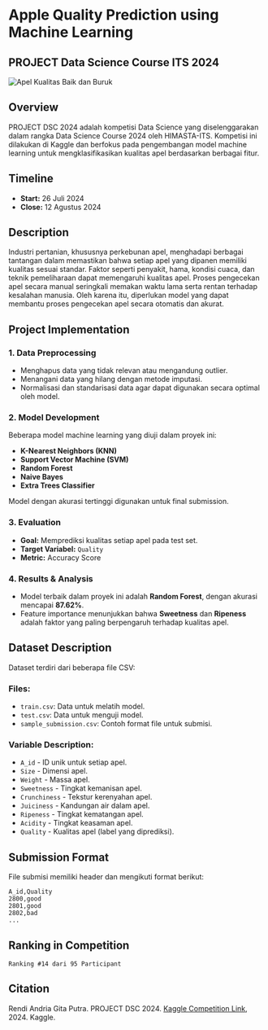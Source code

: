 # Apple Quality Prediction using Machine Learning

## PROJECT Data Science Course ITS 2024
![Apel Kualitas Baik dan Buruk](https://st.depositphotos.com/1735158/2126/i/950/depositphotos_21264341-stock-photo-apple-spoiled-on-white-background.jpg)

## Overview
PROJECT DSC 2024 adalah kompetisi Data Science yang diselenggarakan dalam rangka Data Science Course 2024 oleh HIMASTA-ITS. Kompetisi ini dilakukan di Kaggle dan berfokus pada pengembangan model machine learning untuk mengklasifikasikan kualitas apel berdasarkan berbagai fitur.

## Timeline
- **Start:** 26 Juli 2024  
- **Close:** 12 Agustus 2024  

## Description
Industri pertanian, khususnya perkebunan apel, menghadapi berbagai tantangan dalam memastikan bahwa setiap apel yang dipanen memiliki kualitas sesuai standar. Faktor seperti penyakit, hama, kondisi cuaca, dan teknik pemeliharaan dapat memengaruhi kualitas apel. Proses pengecekan apel secara manual seringkali memakan waktu lama serta rentan terhadap kesalahan manusia. Oleh karena itu, diperlukan model yang dapat membantu proses pengecekan apel secara otomatis dan akurat.

## Project Implementation
### 1. Data Preprocessing
- Menghapus data yang tidak relevan atau mengandung outlier.
- Menangani data yang hilang dengan metode imputasi.
- Normalisasi dan standarisasi data agar dapat digunakan secara optimal oleh model.

### 2. Model Development
Beberapa model machine learning yang diuji dalam proyek ini:
- **K-Nearest Neighbors (KNN)**
- **Support Vector Machine (SVM)**
- **Random Forest**
- **Naive Bayes**
- **Extra Trees Classifier**

Model dengan akurasi tertinggi digunakan untuk final submission.

### 3. Evaluation
- **Goal:** Memprediksi kualitas setiap apel pada test set.
- **Target Variabel:** `Quality`
- **Metric:** Accuracy Score

### 4. Results & Analysis
- Model terbaik dalam proyek ini adalah **Random Forest**, dengan akurasi mencapai **87.62%**.
- Feature importance menunjukkan bahwa **Sweetness** dan **Ripeness** adalah faktor yang paling berpengaruh terhadap kualitas apel.

## Dataset Description
Dataset terdiri dari beberapa file CSV:

### Files:
- `train.csv`: Data untuk melatih model.
- `test.csv`: Data untuk menguji model.
- `sample_submission.csv`: Contoh format file untuk submisi.

### Variable Description:
- `A_id` - ID unik untuk setiap apel.
- `Size` - Dimensi apel.
- `Weight` - Massa apel.
- `Sweetness` - Tingkat kemanisan apel.
- `Crunchiness` - Tekstur kerenyahan apel.
- `Juiciness` - Kandungan air dalam apel.
- `Ripeness` - Tingkat kematangan apel.
- `Acidity` - Tingkat keasaman apel.
- `Quality` - Kualitas apel (label yang diprediksi).

## Submission Format
File submisi memiliki header dan mengikuti format berikut:
```
A_id,Quality
2800,good
2801,good
2802,bad
...
```
## Ranking in Competition
```
Ranking #14 dari 95 Participant

```
## Citation
Rendi Andria Gita Putra. PROJECT DSC 2024. [Kaggle Competition Link](https://kaggle.com/competitions/dsc-2024-temporary), 2024. Kaggle.
